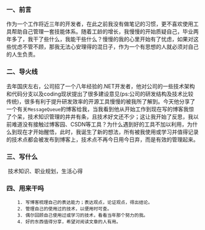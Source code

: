 ### 一、前言
​        作为一个工作将近三年的开发者，在此之前我没有做笔记的习惯，更不喜欢使用工具帮助自己管理一套技能体系。随着工龄的增长，我慢慢的开始质疑自己，毕业两年多了，我干了些什么，我能干些什么？慢慢的我的心里开始有了忧虑，如果对这些忧虑不管不顾，那我无法心安理得的混日子，作为一个有思想的人就必须对自己的人生负责。
### 二、导火线
​        去年国庆左右，公司招了一个八年经验的.NET开发者，他对公司的一些技术架构和代码分支以及coding现状提出了很多建设意见(ps:公司的研发结构及技术比较传统)，很多有利于提升研发效率的开源工具慢慢的被我所了解到。今天他分享了一个有关`MessageQueue`的博客给我，当我看到他从开始工作到现在写的博客我惊了个呆，技术知识管理的井井有条，且技术好文还不少；这让我开始了反思，我以前难道没有接触过博客园、CSDN等工具？为什么遇到好的工具不加以利用，为什么到现在才开始醒悟，此时，我诞生了新的想法，所有被我使用或学习并值得记录的技术点都会被发布到博客上，技术点不再今日用今日弃，而是有效的管理起来。
### 三、写什么

​		技术知识、职业规划，生活心得

### 四、用来干吗

		1. 写博客梳理自己的表达能力；表达观点，论证观点，得出结论。
  		2. 管理自己的使用过的技术，以便用时可查。
  		3. 偶尔回顾自己使用过或学习的技术，看看当年那个努力的我。
  		4. 好的东西值得分享，希望对阅读文章的人有用。
